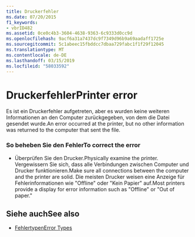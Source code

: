 ```yaml
---
title: Druckerfehler
ms.date: 07/20/2015
f1_keywords:
- vbrID482
ms.assetid: 0ce0c4b3-3604-4638-9363-6c9333d0cc9d
ms.openlocfilehash: 9acf6a31a7437dc9f7349d96b9a69aadaff1725e
ms.sourcegitcommit: 5c1abeec15fbddcc7dbaa729fabc1f1f29f12045
ms.translationtype: MT
ms.contentlocale: de-DE
ms.lasthandoff: 03/15/2019
ms.locfileid: "58033592"
---
```

# <a name="printer-error"></a><span data-ttu-id="10a16-102">Druckerfehler</span><span class="sxs-lookup"><span data-stu-id="10a16-102">Printer error</span></span>
<span data-ttu-id="10a16-103">Es ist ein Druckerfehler aufgetreten, aber es wurden keine weiteren Informationen an den Computer zurückgegeben, von dem die Datei gesendet wurde.</span><span class="sxs-lookup"><span data-stu-id="10a16-103">An error occurred at the printer, but no other information was returned to the computer that sent the file.</span></span>  
  
### <a name="to-correct-the-error"></a><span data-ttu-id="10a16-104">So beheben Sie den Fehler</span><span class="sxs-lookup"><span data-stu-id="10a16-104">To correct the error</span></span>  
  
-   <span data-ttu-id="10a16-105">Überprüfen Sie den Drucker.</span><span class="sxs-lookup"><span data-stu-id="10a16-105">Physically examine the printer.</span></span> <span data-ttu-id="10a16-106">Vergewissern Sie sich, dass alle Verbindungen zwischen Computer und Drucker funktionieren.</span><span class="sxs-lookup"><span data-stu-id="10a16-106">Make sure all connections between the computer and the printer are solid.</span></span> <span data-ttu-id="10a16-107">Die meisten Drucker weisen eine Anzeige für Fehlerinformationen wie "Offline" oder "Kein Papier" auf.</span><span class="sxs-lookup"><span data-stu-id="10a16-107">Most printers provide a display for error information such as "Offline" or "Out of paper."</span></span>  
  
## <a name="see-also"></a><span data-ttu-id="10a16-108">Siehe auch</span><span class="sxs-lookup"><span data-stu-id="10a16-108">See also</span></span>

- [<span data-ttu-id="10a16-109">Fehlertypen</span><span class="sxs-lookup"><span data-stu-id="10a16-109">Error Types</span></span>](../../visual-basic/programming-guide/language-features/error-types.md)
